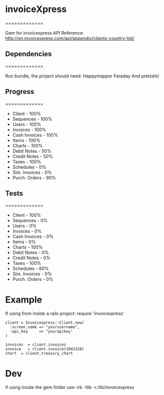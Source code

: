 # invoiceXpress
=============

Gem for invoicexpress API
Reference: http://en.invoicexpress.com/api/appendix/clients-country-list/

## Dependencies
=============

Run bundle, the project should need:
Happymapper
Faraday
And pretzels!

## Progress
=============

* Client        - 100%
* Sequences     - 100%
* Users         - 100%
* Invoices      - 100%
* Cash Invoices - 100%
* Items         - 100%
* Charts        - 100%
* Debit Notes   - 50%
* Credit Notes  - 50%
* Taxes         - 100%
* Schedules     - 0%
* Sim. Invoices - 0%
* Purch. Orders - 90%

## Tests
=============

* Client        - 100%
* Sequences     - 0%
* Users         - 0%
* Invoices      - 0%
* Cash Invoices - 0%
* Items         - 0%
* Charts        - 100%
* Debit Notes   - 0%
* Credit Notes  - 0%
* Taxes         - 100%
* Schedules     - 60%
* Sim. Invoices - 0%
* Purch. Orders - 0%
 
Example
=============
If using from inside a rails project:
    require 'invoicexpress'
 
    client = Invoicexpress::Client.new(
      :screen_name => "yourusername",
      :api_key     => "yourapikey"
    )

    invoices  = client.invoices
    invoice   = client.invoice(1042320)
    chart  = client.treasury_chart

Dev
==============
if using inside the gem folder use:
    irb -Ilib -r./lib/invoicexpress

